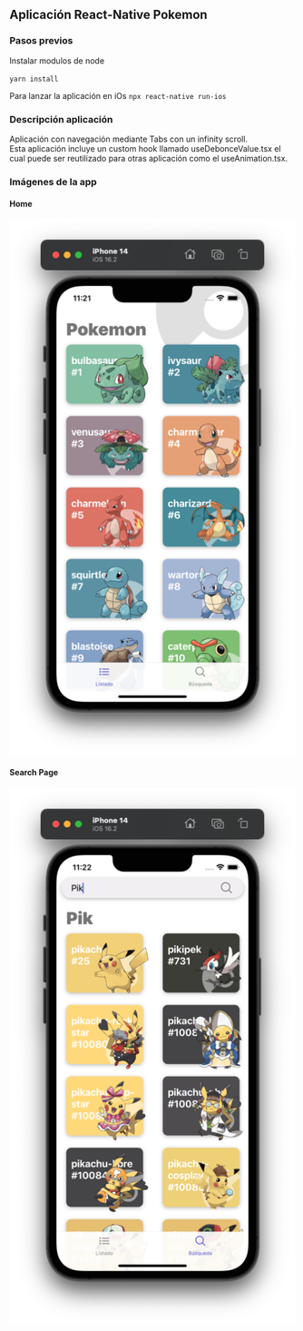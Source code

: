 ## Aplicación React-Native Pokemon

### Pasos previos
Instalar modulos de node

`yarn install`

Para lanzar la aplicación en iOs
`npx react-native run-ios`


### Descripción aplicación
Aplicación con navegación mediante Tabs con un infinity scroll.   
Esta aplicación incluye un custom hook llamado useDebonceValue.tsx el cual puede ser reutilizado para otras aplicación como el useAnimation.tsx.

### Imágenes de la app
#### Home
![Home](/assets/appHome.png)

#### Search Page
![Home](/assets/searchPage.png)

